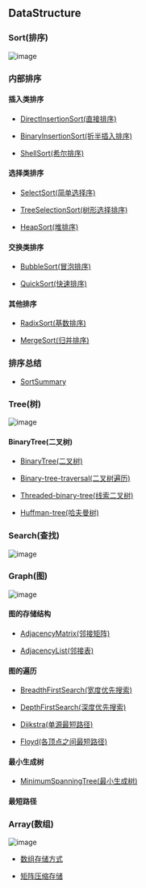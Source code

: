 ## DataStructure### Sort(排序)![image](https://github.com/YC-L/Postgraduate-examination/blob/DataStructure/imgs/Sort.png)### 内部排序#### 插入类排序- [DirectInsertionSort(直接排序)](https://github.com/YC-L/Postgraduate-examination/blob/DataStructure/Sort(%E6%8E%92%E5%BA%8F)/Direct-insertion-sort.md)- [BinaryInsertionSort(折半插入排序)](https://github.com/YC-L/Postgraduate-examination/blob/DataStructure/Sort(%E6%8E%92%E5%BA%8F)/Binary-insertion-sort.md)- [ShellSort(希尔排序)](https://github.com/YC-L/Postgraduate-examination/blob/DataStructure/Sort(%E6%8E%92%E5%BA%8F)/Shell-sort.md)#### 选择类排序- [SelectSort(简单选择序)](https://github.com/YC-L/Postgraduate-examination/blob/DataStructure/Sort(%E6%8E%92%E5%BA%8F)/Select-sort.md)- [TreeSelectionSort(树形选择排序)](https://github.com/YC-L/Postgraduate-examination/blob/DataStructure/Sort(%E6%8E%92%E5%BA%8F)/Tree-selection-sort.md)- [HeapSort(堆排序)](https://github.com/YC-L/Postgraduate-examination/blob/DataStructure/Sort(%E6%8E%92%E5%BA%8F)/Heap-sort.md)#### 交换类排序- [BubbleSort(冒泡排序)](https://github.com/YC-L/Postgraduate-examination/blob/DataStructure/Sort(%E6%8E%92%E5%BA%8F)/Bubble-sort.md)- [QuickSort(快速排序)](https://github.com/YC-L/Postgraduate-examination/blob/DataStructure/Sort(%E6%8E%92%E5%BA%8F)/Quick-sort.md)#### 其他排序- [RadixSort(基数排序)](https://github.com/YC-L/Postgraduate-examination/blob/DataStructure/Sort(%E6%8E%92%E5%BA%8F)/Radix-sort.md)- [MergeSort(归并排序)](https://github.com/YC-L/Postgraduate-examination/blob/DataStructure/Sort(%E6%8E%92%E5%BA%8F)/Merge-sort.md)### 排序总结- [SortSummary](https://github.com/YC-L/Postgraduate-examination/blob/DataStructure/Sort(%E6%8E%92%E5%BA%8F)/Summary.md)### Tree(树)![image](https://github.com/YC-L/Postgraduate-examination/blob/DataStructure/imgs/Tree.png)#### BinaryTree(二叉树)- [BinaryTree(二叉树)](https://github.com/YC-L/Postgraduate-examination/blob/DataStructure/Tree%26Binary-Tree(%E6%A0%91%E4%B8%8E%E4%BA%8C%E5%8F%89%E6%A0%91)/Binary-tree.md)- [Binary-tree-traversal(二叉树遍历)](https://github.com/YC-L/Postgraduate-examination/blob/DataStructure/Tree%26Binary-Tree(%E6%A0%91%E4%B8%8E%E4%BA%8C%E5%8F%89%E6%A0%91)/Binary-tree-traversal.md)- [Threaded-binary-tree(线索二叉树)](https://github.com/YC-L/Postgraduate-examination/blob/DataStructure/Tree%26Binary-Tree(%E6%A0%91%E4%B8%8E%E4%BA%8C%E5%8F%89%E6%A0%91)/Threaded-binary-tree.md)- [Huffman-tree(哈夫曼树)](https://github.com/YC-L/Postgraduate-examination/blob/DataStructure/Tree%26Binary-Tree(%E6%A0%91%E4%B8%8E%E4%BA%8C%E5%8F%89%E6%A0%91)/Huffman-tree.md)### Search(查找)![image](https://github.com/YC-L/Postgraduate-examination/blob/DataStructure/imgs/Search.png)### Graph(图)![image](https://github.com/YC-L/Postgraduate-examination/blob/DataStructure/imgs/Graph.png)#### 图的存储结构- [AdjacencyMatrix(邻接矩阵)](https://github.com/YC-L/Postgraduate-examination/blob/DataStructure/Graph(%E5%9B%BE)/Adjacency-matrix.md)- [AdjacencyList(邻接表)](https://github.com/YC-L/Postgraduate-examination/blob/DataStructure/Graph(%E5%9B%BE)/Adjacency-list.md)#### 图的遍历- [BreadthFirstSearch(宽度优先搜索)](https://github.com/YC-L/Postgraduate-examination/blob/DataStructure/Graph(%E5%9B%BE)/Breadth-first-search.md)- [DepthFirstSearch(深度优先搜索)](https://github.com/YC-L/Postgraduate-examination/blob/DataStructure/Graph(%E5%9B%BE)/Depth-first-search.md)- [Dijkstra(单源最短路径)](https://github.com/YC-L/Postgraduate-examination/blob/DataStructure/Graph(%E5%9B%BE)/Dijkstra.md)- [Floyd(各顶点之间最短路径)](https://github.com/YC-L/Postgraduate-examination/blob/DataStructure/Graph(%E5%9B%BE)/Floyd.md)#### 最小生成树- [MinimumSpanningTree(最小生成树)](https://github.com/YC-L/Postgraduate-examination/blob/DataStructure/Graph(%E5%9B%BE)/Minimum-spanning-tree.md)#### 最短路径### Array(数组)![image](https://github.com/YC-L/Postgraduate-examination/blob/DataStructure/imgs/Array.png)- [数组存储方式](https://github.com/YC-L/Postgraduate-examination/blob/DataStructure/Array(%E6%95%B0%E7%BB%84)/Array.md)- [矩阵压缩存储](https://github.com/YC-L/Postgraduate-examination/blob/DataStructure/Array(%E6%95%B0%E7%BB%84)/Matrix-compressed-storage.md)